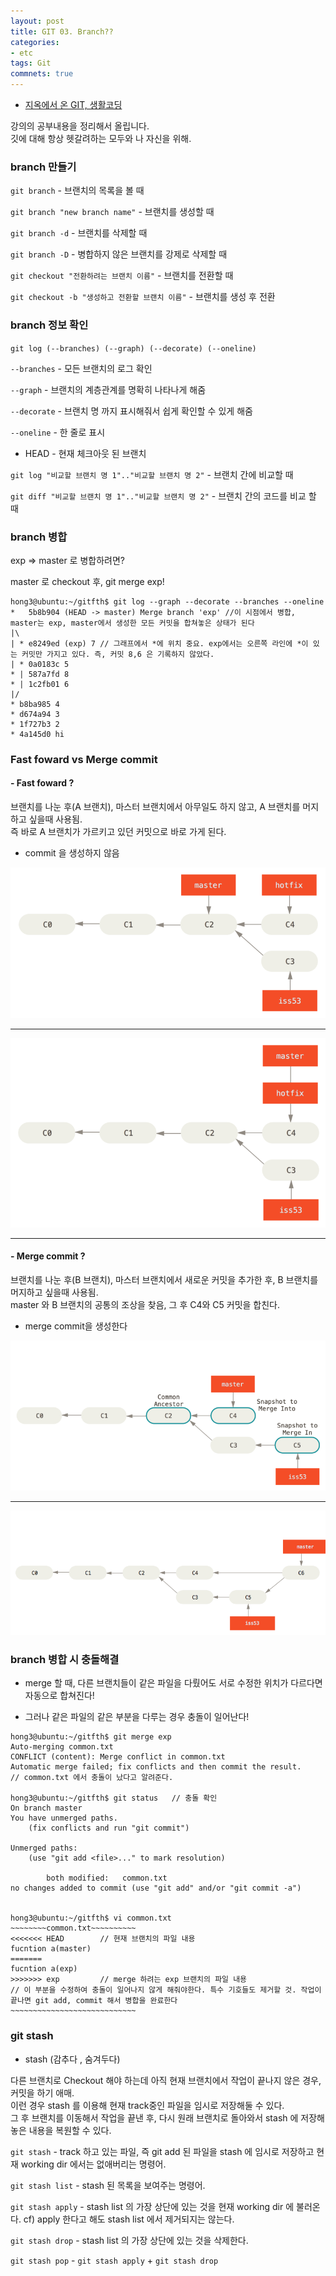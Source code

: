 ```yaml
---
layout: post
title: GIT 03. Branch??
categories:
- etc
tags: Git
commnets: true
---
```


- [지옥에서 온 GIT, 생활코딩](https://opentutorials.org/course/2708)

강의의 공부내용을 정리해서 올립니다.  
깃에 대해 항상 헷갈려하는 모두와 나 자신을 위해.

### branch 만들기


`git branch` - 브랜치의 목록을 볼 때

`git branch "new branch name"` - 브랜치를 생성할 때

`git branch -d` - 브랜치를 삭제할 때

`git branch -D` - 병합하지 않은 브랜치를 강제로 삭제할 때

`git checkout "전환하려는 브랜치 이름"` - 브랜치를 전환할 때

`git checkout -b "생성하고 전환할 브랜치 이름"` - 브랜치를 생성 후 전환


### branch 정보 확인


`git log (--branches) (--graph) (--decorate) (--oneline)`

`--branches` - 모든 브랜치의 로그 확인

`--graph` - 브랜치의 계층관계를 명확히 나타나게 해줌

`--decorate` - 브랜치 명 까지 표시해줘서 쉽게 확인할 수 있게 해줌

`--oneline` - 한 줄로 표시

- HEAD - 현재 체크아웃 된 브랜치

`git log "비교할 브랜치 명 1".."비교할 브랜치 명 2"` - 브랜치 간에 비교할 때

`git diff "비교할 브랜치 명 1".."비교할 브랜치 명 2"` - 브랜치 간의 코드를 비교 할 때 


### branch 병합


exp => master 로 병합하려면?
  
master 로 checkout 후, git merge exp!

```
hong3@ubuntu:~/gitfth$ git log --graph --decorate --branches --oneline 
*   5b8b904 (HEAD -> master) Merge branch 'exp'	//이 시점에서 병합, master는 exp, master에서 생성한 모든 커밋을 합쳐놓은 상태가 된다
|\  
| * e8249ed (exp) 7	// 그래프에서 *에 위치 중요. exp에서는 오른쪽 라인에 *이 있는 커밋만 가지고 있다. 즉, 커밋 8,6 은 기록하지 않았다.
| * 0a0183c 5
* | 587a7fd 8
* | 1c2fb01 6
|/  
* b8ba985 4
* d674a94 3
* 1f727b3 2
* 4a145d0 hi
```

### Fast foward vs Merge commit

#### - Fast foward ?

브랜치를 나눈 후(A 브랜치), 마스터 브랜치에서 아무일도 하지 않고, A 브랜치를 머지하고 싶을때 사용됨.  
즉 바로 A 브랜치가 가르키고 있던 커밋으로 바로 가게 된다.

- commit 을 생성하지 않음


![branch1](/img/basic_branching_4.png)

---

![branch2](/img/basic_branching_5.png)


---


#### - Merge commit ?

브랜치를 나눈 후(B 브랜치), 마스터 브랜치에서 새로운 커밋을 추가한 후, B 브랜치를 머지하고 싶을때 사용됨.  
master 와 B 브랜치의 공통의 조상을 찾음, 그 후 C4와 C5 커밋을 합친다.

- merge commit을 생성한다


![merge1](/img/basic_merging_1.png)

---

![merge2](/img/basic_merging_2.png)


### branch 병합 시 충돌해결

- merge 할 때, 다른 브랜치들이 같은 파일을 다뤘어도 서로 수정한 위치가 다르다면 자동으로 합쳐진다!

- 그러나 같은 파일의 같은 부분을 다루는 경우 충돌이 일어난다!

```
hong3@ubuntu:~/gitfth$ git merge exp
Auto-merging common.txt
CONFLICT (content): Merge conflict in common.txt
Automatic merge failed; fix conflicts and then commit the result.
// common.txt 에서 충돌이 났다고 알려준다.

hong3@ubuntu:~/gitfth$ git status	// 충돌 확인
On branch master
You have unmerged paths.
	(fix conflicts and run "git commit")

Unmerged paths:
	(use "git add <file>..." to mark resolution)

		both modified:   common.txt
no changes added to commit (use "git add" and/or "git commit -a")


hong3@ubuntu:~/gitfth$ vi common.txt 
~~~~~~~~common.txt~~~~~~~~~~
<<<<<<< HEAD		// 현재 브랜치의 파일 내용
fucntion a(master)
=======
fucntion a(exp)
>>>>>>> exp 		// merge 하려는 exp 브랜치의 파일 내용
// 이 부분을 수정하여 충돌이 일어나지 않게 해줘야한다. 특수 기호들도 제거할 것. 작업이 끝나면 git add, commit 해서 병합을 완료한다
~~~~~~~~~~~~~~~~~~~~~~~~~~~~
```

### git stash 

- stash (감추다 , 숨겨두다)

다른 브랜치로 Checkout 해야 하는데 아직 현재 브랜치에서 작업이 끝나지 않은  경우, 커밋을 하기 애매.  
이런 경우 stash 를 이용해 현재 track중인 파일을 임시로 저장해둘 수 있다.   
그 후 브랜치를 이동해서 작업을 끝낸 후, 다시 원래 브랜치로 돌아와서 stash 에 저장해 놓은 내용을 복원할 수 있다.


`git stash` - track 하고 있는 파일, 즉 git add 된 파일을 stash 에 임시로 저장하고 현재 working dir 에서는 없애버리는 명령어.

`git stash list` - stash 된 목록을 보여주는 명령어.

`git stash apply` - stash list 의 가장 상단에 있는 것을 현재 working dir 에 불러온다. cf) apply 한다고 해도 stash list 에서 제거되지는 않는다.

`git stash drop` - stash list 의 가장 상단에 있는 것을 삭제한다.

`git stash pop` - `git stash apply` + `git stash drop`

